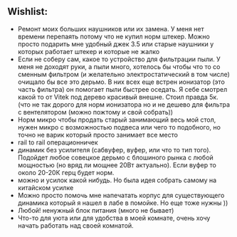 ## Wishlist:
* Ремонт моих больших наушников или их замена. У меня нет времени перепаять потому что не купил норм штекер. Можно просто подарить мне удобный джек 3.5 или старые наушники у которых работает штекер и которые не жалко
* Если не соберу сам, какое то устройство для фильтрации пыли. У меня не доходят руки, а пыли много, хотелось бы чтобы что то со сменным фильтром (и желательно электростатический в том числе) очищало бы все это дерьмо. В них всех еще встрен ионизатор (это часть фильтра) он помогает пыли быстрее оседать. Я себе смотрел какой то от Vitek под дерево красивый внешне. Стоил правда 5к. (что не так дорого для норм ионизатора но и не дешево для фильтра с вентелятором (можно пожтому и свой собрать))
* Норм микро чтобы продать старый занимающий весь мой стол, нужен микро с возможностью подвеса или чего то подобного, но точно не варик который просто занимает все место
* rail to rail операционничек
* динамик без усилителя (сабвуфер, вуфер, или что то тип того). Подойдет любое совецкое дерьмо с блошиного рынка с любой мощностью (но вряд ли мощнее 20Вт актуально). Если вуфер то около 20-20К герц будет норм.
* можно и усилок какой нибудь. Но была идея собрать самому на китайском усилке
* Можно просто помочь мне напечатать корпус для существующего динамика который я нашел в лабе в помойке. Но еще тоже нужны ))
* Любой! ненужный блок питания (много не бывает)
* Что-то для уюта или для удобства в моей комнате, очень хочу начать работать над своей комнатой.
